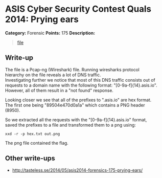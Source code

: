 # ASIS Cyber Security Contest Quals 2014: Prying ears

**Category:** Forensic
**Points:** 175
**Description:**

> [file](forensic_175_1f352928fa34c024c9ab15d102b115ce)

## Write-up

The file is a Pcap-ng (Wireshark) file. Running wiresharks protocol hierarchy on the file reveals a lot of DNS traffic.   
Investigating further we notice that most of this DNS traffic consists out of requests to a domain name with the following format: "[0-9a-f]{14}.asis.io". However, all of them result in a "not found" response.

Looking closer we see that all of the prefixes to ".asis.io" are hex format. The first one being "89504e470d0a1a" which contains a PNG header (8950).

So we extracted all the requests with the "[0-9a-f]{14}.asis.io" format, saved the prefixes to a file and transformed them to a png using:
```
xxd -r -p hex.txt out.png
```
The png file contained the flag.



## Other write-ups

* http://tasteless.se/2014/05/asis2014-forensics-175-prying-ears/
